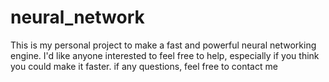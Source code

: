 # neural_network
This is my personal project to make a fast and powerful neural networking engine.
I'd like anyone interested to feel free to help, especially if you think you could make it faster.
if any questions, feel free to contact me

